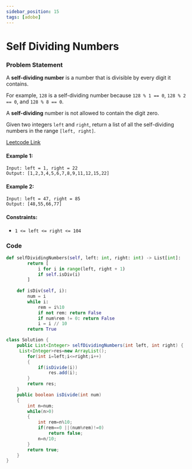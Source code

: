 ```yaml
---
sidebar_position: 15
tags: [adobe]
---
```


# Self Dividing Numbers

### Problem Statement

A **self-dividing number** is a number that is divisible by every digit it contains.

For example, `128` is a self-dividing number because `128 % 1 == 0`, `128 % 2 == 0`, and `128 % 8 == 0`.

A **self-dividing** number is not allowed to contain the digit zero.

Given two integers `left` and `right`, return a list of all the self-dividing numbers in the range `[left, right]`.

[Leetcode Link](https://leetcode.com/problems/self-dividing-numbers)

#### Example 1:

```
Input: left = 1, right = 22
Output: [1,2,3,4,5,6,7,8,9,11,12,15,22]
```

#### Example 2:
```
Input: left = 47, right = 85
Output: [48,55,66,77]
```

#### Constraints:

- `1 <= left <= right <= 104`

### Code

```python title="Python Code"
def selfDividingNumbers(self, left: int, right: int) -> List[int]:
        return [
            i for i in range(left, right + 1)
            if self.isDiv(i)
        ]
    
    def isDiv(self, i):
        num = i
        while i:
            rem = i%10
            if not rem: return False
            if num%rem != 0: return False
            i = i // 10
        return True
```

```java title="Java Code"
class Solution {
    public List<Integer> selfDividingNumbers(int left, int right) {
     List<Integer>res=new ArrayList();
        for(int i=left;i<=right;i++)
        {
            if(isDivide(i))
                res.add(i);
        }
        return res;
    }
    public boolean isDivide(int num)
    {
        int n=num;
        while(n>0)
        {
            int rem=n%10;
            if(rem==0 ||(num%rem)!=0)
                return false;
            n=n/10; 
        }
        return true;
    }
}
```

